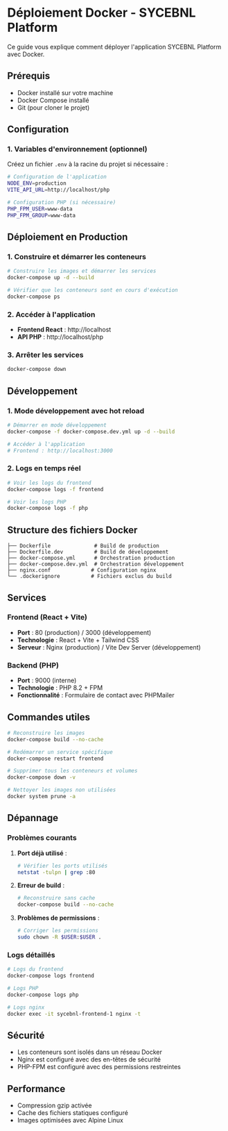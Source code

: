 # Déploiement Docker - SYCEBNL Platform

Ce guide vous explique comment déployer l'application SYCEBNL Platform avec Docker.

## Prérequis

- Docker installé sur votre machine
- Docker Compose installé
- Git (pour cloner le projet)

## Configuration

### 1. Variables d'environnement (optionnel)

Créez un fichier `.env` à la racine du projet si nécessaire :

```bash
# Configuration de l'application
NODE_ENV=production
VITE_API_URL=http://localhost/php

# Configuration PHP (si nécessaire)
PHP_FPM_USER=www-data
PHP_FPM_GROUP=www-data
```

## Déploiement en Production

### 1. Construire et démarrer les conteneurs

```bash
# Construire les images et démarrer les services
docker-compose up -d --build

# Vérifier que les conteneurs sont en cours d'exécution
docker-compose ps
```

### 2. Accéder à l'application

- **Frontend React** : http://localhost
- **API PHP** : http://localhost/php

### 3. Arrêter les services

```bash
docker-compose down
```

## Développement

### 1. Mode développement avec hot reload

```bash
# Démarrer en mode développement
docker-compose -f docker-compose.dev.yml up -d --build

# Accéder à l'application
# Frontend : http://localhost:3000
```

### 2. Logs en temps réel

```bash
# Voir les logs du frontend
docker-compose logs -f frontend

# Voir les logs PHP
docker-compose logs -f php
```

## Structure des fichiers Docker

```
├── Dockerfile              # Build de production
├── Dockerfile.dev          # Build de développement
├── docker-compose.yml      # Orchestration production
├── docker-compose.dev.yml  # Orchestration développement
├── nginx.conf             # Configuration nginx
└── .dockerignore          # Fichiers exclus du build
```

## Services

### Frontend (React + Vite)
- **Port** : 80 (production) / 3000 (développement)
- **Technologie** : React + Vite + Tailwind CSS
- **Serveur** : Nginx (production) / Vite Dev Server (développement)

### Backend (PHP)
- **Port** : 9000 (interne)
- **Technologie** : PHP 8.2 + FPM
- **Fonctionnalité** : Formulaire de contact avec PHPMailer

## Commandes utiles

```bash
# Reconstruire les images
docker-compose build --no-cache

# Redémarrer un service spécifique
docker-compose restart frontend

# Supprimer tous les conteneurs et volumes
docker-compose down -v

# Nettoyer les images non utilisées
docker system prune -a
```

## Dépannage

### Problèmes courants

1. **Port déjà utilisé** :
   ```bash
   # Vérifier les ports utilisés
   netstat -tulpn | grep :80
   ```

2. **Erreur de build** :
   ```bash
   # Reconstruire sans cache
   docker-compose build --no-cache
   ```

3. **Problèmes de permissions** :
   ```bash
   # Corriger les permissions
   sudo chown -R $USER:$USER .
   ```

### Logs détaillés

```bash
# Logs du frontend
docker-compose logs frontend

# Logs PHP
docker-compose logs php

# Logs nginx
docker exec -it sycebnl-frontend-1 nginx -t
```

## Sécurité

- Les conteneurs sont isolés dans un réseau Docker
- Nginx est configuré avec des en-têtes de sécurité
- PHP-FPM est configuré avec des permissions restreintes

## Performance

- Compression gzip activée
- Cache des fichiers statiques configuré
- Images optimisées avec Alpine Linux 